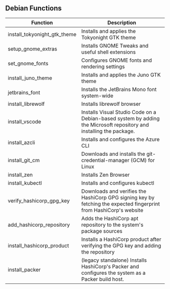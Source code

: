 ## Debian Functions

| Function | Description |
|---|---|
| install_tokyonight_gtk_theme | Installs and applies the Tokyonight GTK theme |
| setup_gnome_extras | Installs GNOME Tweaks and useful shell extensions |
| set_gnome_fonts | Configures GNOME fonts and rendering settings |
| install_juno_theme | Installs and applies the Juno GTK theme |
| jetbrains_font | Installs the JetBrains Mono font system-wide |
| install_librewolf | Installs librewolf browser |
| install_vscode | Installs Visual Studio Code on a Debian-based system by adding the Microsoft repository and installing the package. |
| install_azcli | Installs and configures the Azure CLI |
| install_git_cm | Downloads and installs the git-credential-manager (GCM) for Linux |
| install_zen | Installs Zen Browser |
| install_kubectl | Installs and configures kubectl |
| verify_hashicorp_gpg_key | Downloads and verifies the HashiCorp GPG signing key by fetching the expected fingerprint from HashiCorp's website |
| add_hashicorp_repository | Adds the HashiCorp apt repository to the system's package sources |
| install_hashicorp_product | Installs a HashiCorp product after verifying the GPG key and adding the repository |
| install_packer | (legacy standalone) Installs HashiCorp's Packer and configures the system as a Packer build host. |
